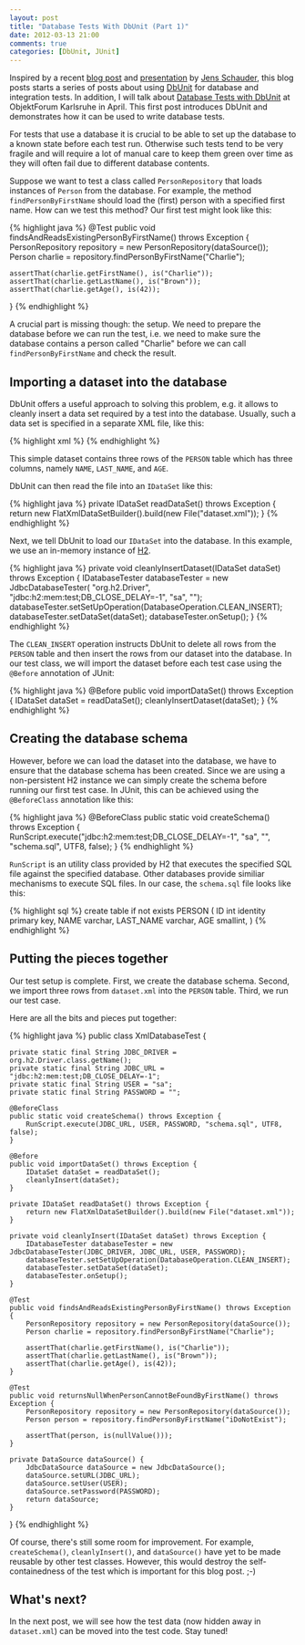 ```yaml
---
layout: post
title: "Database Tests With DbUnit (Part 1)"
date: 2012-03-13 21:00
comments: true
categories: [DbUnit, JUnit]
---
```


Inspired by a recent [blog post](http://blog.schauderhaft.de/2012/01/15/tipps-for-testing-database-code/) and [presentation](http://www.sigs-datacom.de/oop2012/konferenz/sessiondetails.html?tx_mwconferences_pi1%5BshowUid%5D=752&tx_mwconferences_pi1%5Banchor%5D=%23Mi64&tx_mwconferences_pi1%5Bs%5D=0) by [Jens Schauder](http://blog.schauderhaft.de/uber-jens-schauder/), this blog posts starts a series of posts about using [DbUnit](http://www.dbunit.org/) for database and integration tests. In addition, I will talk about [Database Tests with DbUnit](http://www.andrena.de/veranstaltungen/datenbanktests-mit-dbunit) at ObjektForum Karlsruhe in April. This first post introduces DbUnit and demonstrates how it can be used to write database tests.

<!--more-->

For tests that use a database it is crucial to be able to set up the database to a known state before each test run. Otherwise such tests tend to be very fragile and will require a lot of manual care to keep them green over time as they will often fail due to different database contents.

Suppose we want to test a class called `PersonRepository` that loads instances of `Person` from the database. For example, the method `findPersonByFirstName` should load the (first) person with a specified first name. How can we test this method? Our first test might look like this:

{% highlight java %}
@Test
public void findsAndReadsExistingPersonByFirstName() throws Exception {
	PersonRepository repository = new PersonRepository(dataSource());
	Person charlie = repository.findPersonByFirstName("Charlie");

	assertThat(charlie.getFirstName(), is("Charlie"));
	assertThat(charlie.getLastName(), is("Brown"));
	assertThat(charlie.getAge(), is(42));
}
{% endhighlight %}

A crucial part is missing though: the setup. We need to prepare the database before we can run the test, i.e. we need to make sure the database contains a person called "Charlie" before we can call  `findPersonByFirstName` and check the result.

## Importing a dataset into the database

DbUnit offers a useful approach to solving this problem, e.g. it allows to cleanly insert a data set required by a test into the database. Usually, such a data set is specified in a separate XML file, like this:

{% highlight xml %}
<dataset>
  <PERSON NAME="Bob" LAST_NAME="Doe" AGE="18"/>
  <PERSON NAME="Alice" LAST_NAME="Foo" AGE="23"/>
  <PERSON NAME="Charlie" LAST_NAME="Brown" AGE="42"/>
</dataset>
{% endhighlight %}

This simple dataset contains three rows of the `PERSON` table which has three columns, namely `NAME`, `LAST_NAME`, and `AGE`.

DbUnit can then read the file into an `IDataSet` like this:

{% highlight java %}
private IDataSet readDataSet() throws Exception {
	return new FlatXmlDataSetBuilder().build(new File("dataset.xml"));
}
{% endhighlight %}

Next, we tell DbUnit to load our `IDataSet` into the database. In this example, we use an in-memory instance of [H2](http://www.h2database.com/).

{% highlight java %}
private void cleanlyInsertDataset(IDataSet dataSet) throws Exception {
	IDatabaseTester databaseTester = new JdbcDatabaseTester(
		"org.h2.Driver", "jdbc:h2:mem:test;DB_CLOSE_DELAY=-1", "sa", "");
	databaseTester.setSetUpOperation(DatabaseOperation.CLEAN_INSERT);
	databaseTester.setDataSet(dataSet);
	databaseTester.onSetup();
}
{% endhighlight %}

The `CLEAN_INSERT` operation instructs DbUnit to delete all rows from the `PERSON` table and then insert the rows from our dataset into the database. In our test class, we will import the dataset before each test case using the `@Before` annotation of JUnit:

{% highlight java %}
@Before
public void importDataSet() throws Exception {
	IDataSet dataSet = readDataSet();
	cleanlyInsertDataset(dataSet);
}
{% endhighlight %}

## Creating the database schema

However, before we can load the dataset into the database, we have to ensure that the database schema has been created. Since we are using a non-persistent H2 instance we can simply create the schema before running our first test case. In JUnit, this can be achieved using the `@BeforeClass` annotation like this:

{% highlight java %}
@BeforeClass
public static void createSchema() throws Exception {
	RunScript.execute("jdbc:h2:mem:test;DB_CLOSE_DELAY=-1",
	                  "sa", "", "schema.sql", UTF8, false);
}
{% endhighlight %}

`RunScript` is an utility class provided by H2 that executes the specified SQL file against the specified database. Other databases provide similiar mechanisms to execute SQL files. In our case, the `schema.sql` file looks like this:

{% highlight sql %}
create table if not exists PERSON (
	ID int identity primary key,
	NAME varchar,
	LAST_NAME varchar,
	AGE  smallint,
)
{% endhighlight %}

## Putting the pieces together

Our test setup is complete. First, we create the database schema. Second, we import three rows from `dataset.xml` into the `PERSON` table. Third, we run our test case.

Here are all the bits and pieces put together:

{% highlight java %}
public class XmlDatabaseTest {

	private static final String JDBC_DRIVER = org.h2.Driver.class.getName();
	private static final String JDBC_URL = "jdbc:h2:mem:test;DB_CLOSE_DELAY=-1";
	private static final String USER = "sa";
	private static final String PASSWORD = "";

	@BeforeClass
	public static void createSchema() throws Exception {
		RunScript.execute(JDBC_URL, USER, PASSWORD, "schema.sql", UTF8, false);
	}

	@Before
	public void importDataSet() throws Exception {
		IDataSet dataSet = readDataSet();
		cleanlyInsert(dataSet);
	}

	private IDataSet readDataSet() throws Exception {
		return new FlatXmlDataSetBuilder().build(new File("dataset.xml"));
	}

	private void cleanlyInsert(IDataSet dataSet) throws Exception {
		IDatabaseTester databaseTester = new JdbcDatabaseTester(JDBC_DRIVER, JDBC_URL, USER, PASSWORD);
		databaseTester.setSetUpOperation(DatabaseOperation.CLEAN_INSERT);
		databaseTester.setDataSet(dataSet);
		databaseTester.onSetup();
	}

	@Test
	public void findsAndReadsExistingPersonByFirstName() throws Exception {
		PersonRepository repository = new PersonRepository(dataSource());
		Person charlie = repository.findPersonByFirstName("Charlie");

		assertThat(charlie.getFirstName(), is("Charlie"));
		assertThat(charlie.getLastName(), is("Brown"));
		assertThat(charlie.getAge(), is(42));
	}

	@Test
	public void returnsNullWhenPersonCannotBeFoundByFirstName() throws Exception {
		PersonRepository repository = new PersonRepository(dataSource());
		Person person = repository.findPersonByFirstName("iDoNotExist");

		assertThat(person, is(nullValue()));
	}

	private DataSource dataSource() {
		JdbcDataSource dataSource = new JdbcDataSource();
		dataSource.setURL(JDBC_URL);
		dataSource.setUser(USER);
		dataSource.setPassword(PASSWORD);
		return dataSource;
	}
}
{% endhighlight %}

Of course, there's still some room for improvement. For example, `createSchema()`, `cleanlyInsert()`, and `dataSource()` have yet to be made reusable by other test classes. However, this would destroy the self-containedness of the test which is important for this blog post. ;-)

## What's next? 

In the next post, we will see how the test data (now hidden away in `dataset.xml`) can be moved into the test code. Stay tuned!
